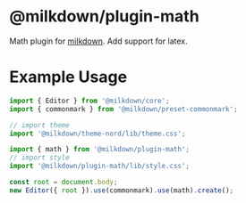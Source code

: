 # @milkdown/plugin-math

Math plugin for [milkdown](https://saul-mirone.github.io/milkdown/).
Add support for latex.

# Example Usage

```typescript
import { Editor } from '@milkdown/core';
import { commonmark } from '@milkdown/preset-commonmark';

// import theme
import '@milkdown/theme-nord/lib/theme.css';

import { math } from '@milkdown/plugin-math';
// import style
import '@milkdown/plugin-math/lib/style.css';

const root = document.body;
new Editor({ root }).use(commonmark).use(math).create();
```
